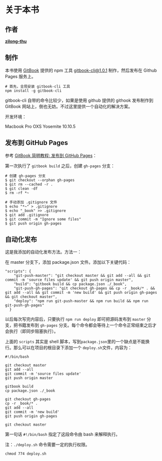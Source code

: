 # 关于本书

## 作者
**[zilong-thu](https://github.com/zilong-thu)**

## 制作
本书使用 [GitBook](https://www.gitbook.com/) 提供的 npm 工具 [gitbook-cli@1.0.1](https://www.npmjs.com/package/gitbook-cli) 制作，然后发布在 Github Pages 服务上。

```
# 首先，全局安装 gitbook-cli 工具
npm install -g gitbook-cli
```

gitbook-cli 自带的命令比较少，如果是使用 github 提供的 githook 发布制作到 GitBook 网站上，倒也无妨。不过这里提供一个自动化的解决方案。

开发环境：

Macbook Pro OXS Yosemite 10.10.5

## 发布到 GitHub Pages

参考 [GitBook 简明教程: 发布到 GitHub Pages](http://www.chengweiyang.cn/gitbook/github-pages/README.html)：

第一次执行了 `gitbook build` 之后，创建 `gh-pages` 分支：

```
# 创建 gh-pages 分支
$ git checkout --orphan gh-pages
$ git rm --cached -r .
$ git clean -df
$ rm -rf *~

# 手动添加 .gitignore 文件
$ echo "*~" > .gitignore
$ echo "_book" >> .gitignore
$ git add .gitignore
$ git commit -m "Ignore some files"
$ git push origin gh-pages
```

## 自动化发布

这是我添加的自动化发布方法。方法一：

在 master 分支下，添加 package.json 文件。添加以下关键代码：

```
"scripts": {
    "git-push-master": "git checkout master && git add --all && git commit -m 'source files update' && git push origin master",
    "build": "gitbook build && cp package.json ./_book",
    "git-push-gh-pages": "git checkout gh-pages && cp -r _book/* . && git add --all && git commit -m 'new build' && git push origin gh-pages && git checkout master",
    "deploy": "npm run git-push-master && npm run build && npm run git-push-gh-pages"
  }
```

以后每次写完内容后，只要执行 `npm run deploy` 即可把源码发布到 `master` 分支，把书籍发布到 `gh-pages` 分支。每个命令都会等待上一个命令正常结束之后才会执行（即同步阻塞执行）。

上面的 `scripts` 其实是 shell 脚本，写到`package.json`里的一个缺点是不能换行。那么可以在项目的根目录下添加一个 `deploy.sh`文件，内容为：

```
#!/bin/bash

git checkout master
git add --all
git commit -m 'source files update'
git push origin master

gitbook build
cp package.json ./_book

git checkout gh-pages
cp -r _book/* .
git add --all
git commit -m 'new build'
git push origin gh-pages

git checkout master
```

第一句话 `#!/bin/bash` 指定了这段命令由 bash 来解释执行。

注：`./deploy.sh` 命令需要一定的执行权限。

```
chmod 774 deploy.sh
```

